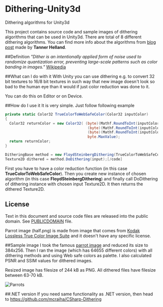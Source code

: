 # Dithering-Unity3d
Dithering algorithms for Unity3d

This project contains source code and sample images of dithering algorithms that can be used in Unity3d. There are total of 8 different dithering algorithms. You can find more info about the algorithms from [blog post](http://www.tannerhelland.com/4660/dithering-eleven-algorithms-source-code/) made by **Tanner Helland**.

##Definition
*"Dither is an intentionally applied form of noise used to randomize quantization error, preventing large-scale patterns such as color banding in images."* [Wikipedia](https://en.wikipedia.org/wiki/Dither)

##What can I do with it
With Unity you can use dithering e.g. to convert 32 bit textures to 16/8 bit textures in such way that new image doesn't look so bad to the human eye than it would if just color reduction was done to it.

You can do this on Editor or on Device.

##How do I use it
It is very simple. Just follow following example
```cs
private static Color32 TrueColorToWebSafeColor(Color32 inputColor)
{
  Color32 returnColor = new Color32( (byte)(Mathf.RoundToInt(inputColor.r / 51.0f) * 51),
                                      (byte)(Mathf.RoundToInt(inputColor.g / 51.0f) * 51),
                                      (byte)(Mathf.RoundToInt(inputColor.b / 51.0f) * 51),
                                      byte.MaxValue);
  return returnColor;
}

DitheringBase method = new FloydSteinbergDithering(TrueColorToWebSafeColor);
Texture2D dithered = method.DoDithering(input);[/code]
```
First you have to have a color reduction function (in this case **TrueColorToWebSafeColor**). Then you create new instance of chosen algorithm (in this case **FloydSteinbergDithering**) and finally call DoDithering of dithering instance with chosen input Texture2D. It then returns the dithered Texture2D.

## License
Text in this document and source code files are released into the public domain. See [PUBLICDOMAIN](https://github.com/mcraiha/CSharp-Dithering/blob/master/PUBLICDOMAIN) file.

Parrot image (half.png) is made from image that comes from [Kodak Lossless True Color Image Suite](http://r0k.us/graphics/kodak/) and it doesn't have any specific license.

##Sample image
I took the famous [parrot image](http://r0k.us/graphics/kodak/kodim23.html) and reduced its size to 384x256. Then I ran the image (which has 64655 different colors) with all dithering methods and using Web safe colors as palette. I also calculated PSNR and SSIM values for dithered images.

Resized image has filesize of 244 kB as PNG. All dithered files have filesize between 63-70 kB.

![Parrots](https://github.com/mcraiha/Dithering-Unity3d/blob/master/birds.png)

##.NET version
If you need same functionality as .NET version, then head to https://github.com/mcraiha/CSharp-Dithering
